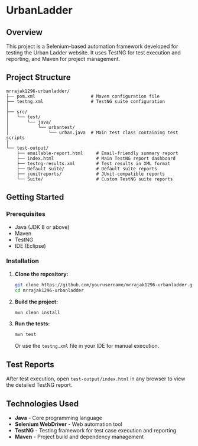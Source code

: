 # UrbanLadder

## Overview
This project is a Selenium-based automation framework developed for testing the Urban Ladder website. It uses TestNG for test execution and reporting, and Maven for project management.

## Project Structure
```
mrrajak1296-urbanladder/
├── pom.xml                     # Maven configuration file
├── testng.xml                  # TestNG suite configuration
│
├── src/
│   └── test/
│       └── java/
│           └── urbantest/
│               └── urban.java  # Main test class containing test scripts
│
└── test-output/
    ├── emailable-report.html     # Email-friendly summary report
    ├── index.html                # Main TestNG report dashboard
    ├── testng-results.xml        # Test results in XML format
    ├── Default suite/            # Default suite reports
    ├── junitreports/             # JUnit-compatible reports
    └── Suite/                    # Custom TestNG suite reports
```

## Getting Started

### Prerequisites
- Java (JDK 8 or above)
- Maven
- TestNG
- IDE (Eclipse)

### Installation
1. **Clone the repository:**
   ```sh
   git clone https://github.com/yourusername/mrrajak1296-urbanladder.git
   cd mrrajak1296-urbanladder
   ```
2. **Build the project:**
   ```sh
   mvn clean install
   ```
3. **Run the tests:**
   ```sh
   mvn test
   ```
   Or use the `testng.xml` file in your IDE for manual execution.

## Test Reports
After test execution, open `test-output/index.html` in any browser to view the detailed TestNG report.

## Technologies Used
- **Java** - Core programming language
- **Selenium WebDriver** - Web automation tool
- **TestNG** - Testing framework for test case execution and reporting
- **Maven** - Project build and dependency management


